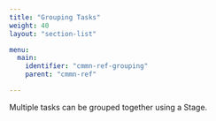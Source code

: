 ```yaml
---
title: "Grouping Tasks"
weight: 40
layout: "section-list"

menu:
  main:
    identifier: "cmmn-ref-grouping"
    parent: "cmmn-ref"

---
```


Multiple tasks can be grouped together using a Stage.